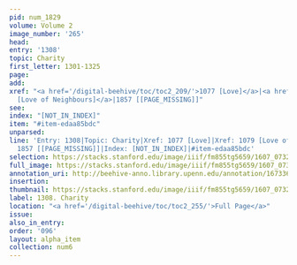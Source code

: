 ```yaml
---
pid: num_1829
volume: Volume 2
image_number: '265'
head:
entry: '1308'
topic: Charity
first_letter: 1301-1325
page:
add:
xref: "<a href='/digital-beehive/toc/toc2_209/'>1077 [Love]</a>|<a href='/digital-beehive/toc/toc2_209/'>1079
  [Love of Neighbours]</a>|1857 [[PAGE_MISSING]]"
see:
index: "[NOT_IN_INDEX]"
item: "#item-edaa85bdc"
unparsed:
line: 'Entry: 1308|Topic: Charity|Xref: 1077 [Love]|Xref: 1079 [Love of Neighbours]|Xref:
  1857 [[PAGE_MISSING]]|Index: [NOT_IN_INDEX]|#item-edaa85bdc'
selection: https://stacks.stanford.edu/image/iiif/fm855tg5659/1607_0732/430,2254,2824,947/full/0/default.jpg
full_image: https://stacks.stanford.edu/image/iiif/fm855tg5659/1607_0732/full/full/0/default.jpg
annotation_uri: http://beehive-anno.library.upenn.edu/annotation/1673362535592
insertion:
thumbnail: https://stacks.stanford.edu/image/iiif/fm855tg5659/1607_0732/430,2254,600,180/250,/0/default.jpg
label: 1308. Charity
location: "<a href='/digital-beehive/toc/toc2_255/'>Full Page</a>"
issue:
also_in_entry:
order: '096'
layout: alpha_item
collection: num6
---
```

